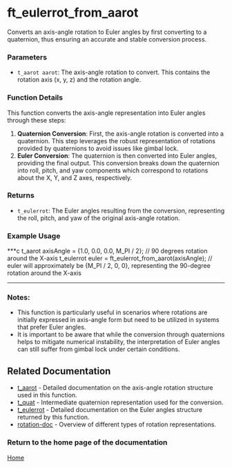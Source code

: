 # ft_eulerrot_from_aarot
Converts an axis-angle rotation to Euler angles by first converting to a quaternion, thus ensuring an accurate and stable conversion process.

### Parameters
- `t_aarot aarot`: The axis-angle rotation to convert. This contains the rotation axis (x, y, z) and the rotation angle.

### Function Details
This function converts the axis-angle representation into Euler angles through these steps:
1. **Quaternion Conversion**: First, the axis-angle rotation is converted into a quaternion. This step leverages the robust representation of rotations provided by quaternions to avoid issues like gimbal lock.
2. **Euler Conversion**: The quaternion is then converted into Euler angles, providing the final output. This conversion breaks down the quaternion into roll, pitch, and yaw components which correspond to rotations about the X, Y, and Z axes, respectively.

### Returns
- `t_eulerrot`: The Euler angles resulting from the conversion, representing the roll, pitch, and yaw of the original axis-angle rotation.

### Example Usage
***c
t_aarot axisAngle = {1.0, 0.0, 0.0, M_PI / 2}; // 90 degrees rotation around the X-axis
t_eulerrot euler = ft_eulerrot_from_aarot(axisAngle);
// euler will approximately be {M_PI / 2, 0, 0}, representing the 90-degree rotation around the X-axis
***

### Notes:
- This function is particularly useful in scenarios where rotations are initially expressed in axis-angle form but need to be utilized in systems that prefer Euler angles.
- It is important to be aware that while the conversion through quaternions helps to mitigate numerical instability, the interpretation of Euler angles can still suffer from gimbal lock under certain conditions.

## Related Documentation
- [t_aarot](../aarot//t_aarot.md) - Detailed documentation on the axis-angle rotation structure used in this function.
- [t_quat](../quaternion//t_quat.md) - Intermediate quaternion representation used for the conversion.
- [t_eulerrot](./t_eulerrot.md) - Detailed documentation on the Euler angles structure returned by this function.
- [rotation-doc](../rotation-doc.md) - Overview of different types of rotation representations.

### Return to the home page of the documentation
[Home](../../home.md)
